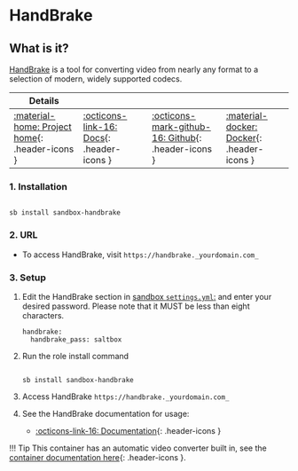 # HandBrake

## What is it?

[HandBrake](https://handbrake.fr/) is a tool for converting video from nearly any format to a selection of modern, widely supported codecs.

| Details     |             |             |             |
|-------------|-------------|-------------|-------------|
| [:material-home: Project home](https://handbrake.fr/){: .header-icons } | [:octicons-link-16: Docs](https://handbrake.fr/docs){: .header-icons } | [:octicons-mark-github-16: Github](https://github.com/HandBrake/HandBrake){: .header-icons } | [:material-docker: Docker](https://hub.docker.com/r/jlesage/handbrake){: .header-icons }|

### 1. Installation

``` shell

sb install sandbox-handbrake

```

### 2. URL

- To access HandBrake, visit `https://handbrake._yourdomain.com_`

### 3. Setup

1. Edit the HandBrake section in [sandbox `settings.yml`:](../settings.md) and enter your desired password. Please note that it MUST be less than eight characters.

    ``` { .yaml }
    handbrake:
      handbrake_pass: saltbox
    ```

2. Run the role install command

    ``` { .shell }

    sb install sandbox-handbrake

    ```

3. Access HandBrake `https://handbrake._yourdomain.com_`

4. See the HandBrake documentation for usage:
      - [:octicons-link-16: Documentation](https://handbrake.fr/docs){: .header-icons }

!!! Tip
      This container has an automatic video converter built in, see the [container documentation here](https://github.com/jlesage/docker-handbrake#automatic-video-conversion){: .header-icons }.
